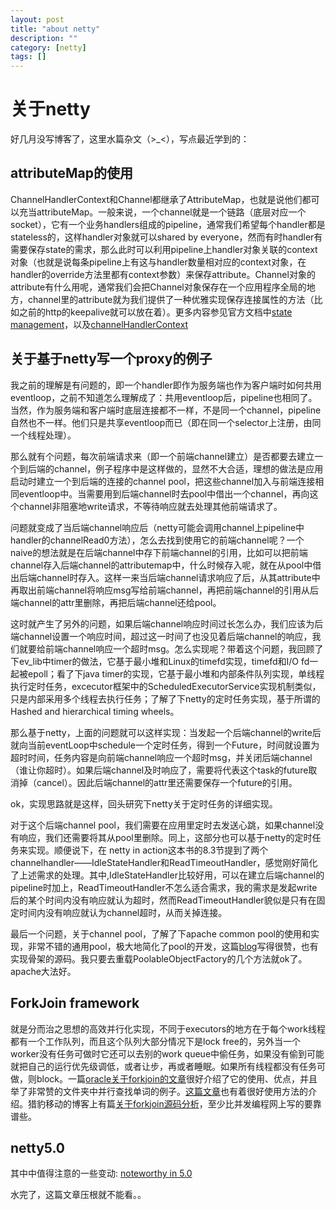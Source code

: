 ```yaml
---
layout: post
title: "about netty"
description: ""
category: [netty]
tags: []
---
```

# 关于netty
好几月没写博客了，这里水篇杂文（>_<），写点最近学到的：

## attributeMap的使用
ChannelHandlerContext和Channel都继承了AttributeMap，也就是说他们都可以充当attributeMap。一般来说，一个channel就是一个链路（底层对应一个socket），它有一个业务handlers组成的pipeline，通常我们希望每个handler都是stateless的，这样handler对象就可以shared by everyone，然而有时handler有需要保存state的需求，那么此时可以利用pipeline上handler对象关联的context对象（也就是说每条pipeline上有这与handler数量相对应的context对象，在handler的override方法里都有context参数）来保存attribute。Channel对象的attribute有什么用呢，通常我们会把Channel对象保存在一个应用程序全局的地方，channel里的attribute就为我们提供了一种优雅实现保存连接属性的方法（比如之前的http的keepalive就可以放在着）。更多内容参见官方文档中[state management](http://netty.io/4.0/api/io/netty/channel/ChannelHandler.html)，以及[channelHandlerContext](http://netty.io/4.0/api/io/netty/channel/ChannelHandlerContext.html)

<!--more-->

## 关于基于netty写一个proxy的例子
我之前的理解是有问题的，即一个handler即作为服务端也作为客户端时如何共用eventloop，之前不知道怎么理解成了：共用eventloop后，pipeline也相同了。当然，作为服务端和客户端时底层连接都不一样，不是同一个channel，pipeline自然也不一样。他们只是共享eventloop而已（即在同一个selector上注册，由同一个线程处理）。

那么就有个问题，每次前端请求来（即一个前端channel建立）是否都要去建立一个到后端的channel，例子程序中是这样做的，显然不大合适，理想的做法是应用启动时建立一个到后端的连接的channel pool，把这些channel加入与前端连接相同eventloop中。当需要用到后端channel时去pool中借出一个channel，再向这个channel非阻塞地write请求，不等待响应就去处理其他前端请求了。

问题就变成了当后端channel响应后（netty可能会调用channel上pipeline中handler的channelRead0方法），怎么去找到使用它的前端channel呢？一个naive的想法就是在后端channel中存下前端channel的引用，比如可以把前端channel存入后端channel的attributemap中，什么时候存入呢，就在从pool中借出后端channel时存入。这样一来当后端channel请求响应了后，从其attribute中再取出前端channel将响应msg写给前端channel，再把前端channel的引用从后端channel的attr里删除，再把后端channel还给pool。

这时就产生了另外的问题，如果后端channel响应时间过长怎么办，我们应该为后端channel设置一个响应时间，超过这一时间了也没见着后端channel的响应，我们就要给前端channel响应一个超时msg。怎么实现呢？带着这个问题，我回顾了下ev_lib中timer的做法，它基于最小堆和Linux的timefd实现，timefd和I/O fd一起被epoll；看了下java timer的实现，它基于最小堆和内部条件队列实现，单线程执行定时任务，excecutor框架中的ScheduledExecutorService实现机制类似，只是内部采用多个线程去执行任务；了解了下netty的定时任务实现，基于所谓的Hashed  and  hierarchical  timing wheels。

那么基于netty，上面的问题就可以这样实现：当发起一个后端channel的write后就向当前eventLoop中schedule一个定时任务，得到一个Future，时间就设置为超时时间，任务内容是向前端channel响应一个超时msg，并关闭后端channel（谁让你超时）。如果后端channel及时响应了，需要将代表这个task的future取消掉（cancel）。因此后端channel的attr里还需要保存一个future的引用。

ok，实现思路就是这样，回头研究下netty关于定时任务的详细实现。

对于这个后端channel pool，我们需要在应用里定时去发送心跳，如果channel没有响应，我们还需要将其从pool里删除。同上，这部分也可以基于netty的定时任务来实现。顺便说下，在 netty in action这本书的8.3节提到了两个channelhandler——IdleStateHandler和ReadTimeoutHandler，感觉刚好简化了上述需求的处理。其中,IdleStateHandler比较好用，可以在建立后端channel的pipeline时加上，ReadTimeoutHandler不怎么适合需求，我的需求是发起write后的某个时间内没有响应就认为超时，然而ReadTimeoutHandler貌似是只有在固定时间内没有响应就认为channel超时，从而关掉连接。

最后一个问题，关于channel pool，了解了下apache common pool的使用和实现，非常不错的通用pool，极大地简化了pool的开发，这篇[blog](http://shift-alt-ctrl.iteye.com/blog/1917782)写得很赞，也有实现骨架的源码。我只要去重载PoolableObjectFactory的几个方法就ok了。apache大法好。

## ForkJoin framework
就是分而治之思想的高效并行化实现，不同于executors的地方在于每个work线程都有一个工作队列，而且这个队列大部分情况下是lock free的，另外当一个worker没有任务可做时它还可以去别的work queue中偷任务，如果没有偷到可能就把自己的运行优先级调低，或者让步，再或者睡眠。如果所有线程都没有任务可做，则block。一篇[oracle关于forkjoin的文章](http://www.oracle.com/technetwork/articles/java/fork-join-422606.html)很好介绍了它的使用、优点，并且举了非常赞的文件夹中并行查找单词的例子。[这篇文章](http://homes.cs.washington.edu/~djg/teachingMaterials/grossmanSPAC_forkJoinFramework.html)也有着很好使用方法的介绍。猎豹移动的博客上有篇[关于forkjoin源码分析](http://dev.cmcm.com/archives/87)，至少比并发编程网上写的要靠谱些。

## netty5.0
其中中值得注意的一些变动: [noteworthy in 5.0](http://netty.io/wiki/new-and-noteworthy-in-5.0.html)

水完了，这篇文章压根就不能看。。

